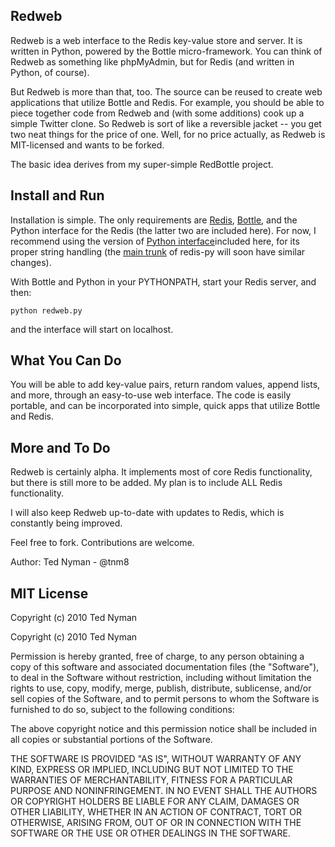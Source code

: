 Redweb
-------

Redweb is a web interface to the Redis key-value store and server. It is written in Python, powered by the Bottle micro-framework. You can think of Redweb as something like phpMyAdmin, but for Redis (and written in Python, of course).

But Redweb is more than that, too. The source can be reused to create web applications that utilize Bottle and Redis. For example, you should be able to piece together code from Redweb and (with some additions) cook up a simple Twitter clone. So Redweb is sort of like a reversible jacket -- you get two neat things for the price of one. Well, for no price actually, as Redweb is MIT-licensed and wants to be forked.

The basic idea derives from my super-simple RedBottle project.

Install and Run
---------------

Installation is simple. The only requirements are [Redis](http://code.google.com/p/redis/ "Redis"), [Bottle](http://github.com/defnull/bottle "Bottle"), and the Python interface for the Redis (the latter two are included here). For now, I recommend using the version of [Python interface](http://github.com/razmataz/redis-py "Python Interface")included here, for its proper string handling (the [main trunk](http://github.com/andymccurdy/redis-py/ "main trunk") of redis-py will soon have similar changes).

With Bottle and Python in your PYTHONPATH, start your Redis server, and then:

`python redweb.py`

and the interface will start on localhost. 

What You Can Do
---------------

You will be able to add key-value pairs, return random values, append lists, and more, through an easy-to-use web interface. The code is easily portable, and can be incorporated into simple, quick apps that utilize Bottle and Redis.

More and To Do
---------------

Redweb is certainly alpha. It implements most of core Redis functionality, but there is still more to be added. My plan is to include ALL Redis functionality.

I will also keep Redweb up-to-date with updates to Redis, which is constantly being improved.

Feel free to fork. Contributions are welcome.

Author: Ted Nyman - @tnm8

MIT License
------------
Copyright (c) 2010 Ted Nyman

 Copyright (c) 2010 Ted Nyman

Permission is hereby granted, free of charge, to any person obtaining a copy of this software and associated documentation files (the "Software"), to deal in the Software without restriction, including without limitation the rights to use, copy, modify, merge, publish, distribute, sublicense, and/or sell copies of the Software, and to permit persons to whom the Software is furnished to do so, subject to the following conditions:

The above copyright notice and this permission notice shall be included in all copies or substantial portions of the Software.

THE SOFTWARE IS PROVIDED "AS IS", WITHOUT WARRANTY OF ANY KIND, EXPRESS OR IMPLIED, INCLUDING BUT NOT LIMITED TO THE WARRANTIES OF MERCHANTABILITY, FITNESS FOR A PARTICULAR PURPOSE AND NONINFRINGEMENT. IN NO EVENT SHALL THE AUTHORS OR COPYRIGHT HOLDERS BE LIABLE FOR ANY CLAIM, DAMAGES OR OTHER LIABILITY, WHETHER IN AN ACTION OF CONTRACT, TORT OR OTHERWISE, ARISING FROM, OUT OF OR IN CONNECTION WITH THE SOFTWARE OR THE USE OR OTHER DEALINGS IN THE SOFTWARE.

